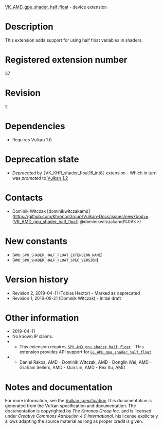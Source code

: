 [VK_AMD_gpu_shader_half_float](https://www.khronos.org/registry/vulkan/specs/1.3-extensions/man/html/VK_AMD_gpu_shader_half_float.html) - device extension

# Description
This extension adds support for using half float variables in shaders.

# Registered extension number
37

# Revision
2

# Dependencies
- Requires Vulkan 1.0

# Deprecation state
- *Deprecated* by `[`VK_KHR_shader_float16_int8`]` extension  - Which in turn was *promoted* to [Vulkan 1.2](https://www.khronos.org/registry/vulkan/specs/1.3-extensions/html/vkspec.html#versions-1.2-promotions)

# Contacts
- Dominik Witczak [dominikwitczakamd](https://github.com/KhronosGroup/Vulkan-Docs/issues/new?body=[VK_AMD_gpu_shader_half_float] @dominikwitczakamd%0A<<Here describe the issue or question you have about the VK_AMD_gpu_shader_half_float extension>>)

# New constants
- [`AMD_GPU_SHADER_HALF_FLOAT_EXTENSION_NAME`]
- [`AMD_GPU_SHADER_HALF_FLOAT_SPEC_VERSION`]

# Version history
- Revision 2, 2019-04-11 (Tobias Hector)  - Marked as deprecated 
- Revision 1, 2016-09-21 (Dominik Witczak)  - Initial draft

# Other information
* 2019-04-11
* No known IP claims.
*   - This extension requires [`SPV_AMD_gpu_shader_half_float`](https://htmlpreview.github.io/?https://github.com/KhronosGroup/SPIRV-Registry/blob/master/extensions/AMD/SPV_AMD_gpu_shader_half_float.html)  - This extension provides API support for [`GL_AMD_gpu_shader_half_float`](https://www.khronos.org/registry/OpenGL/extensions/AMD/AMD_gpu_shader_half_float.txt) 
*   - Daniel Rakos, AMD  - Dominik Witczak, AMD  - Donglin Wei, AMD  - Graham Sellers, AMD  - Qun Lin, AMD  - Rex Xu, AMD
# Notes and documentation
For more information, see the [Vulkan specification](https://www.khronos.org/registry/vulkan/specs/1.3-extensions/html/vkspec.html)
This documentation is generated from the Vulkan specification and documentation.
The documentation is copyrighted by *The Khronos Group Inc.* and is licensed under *Creative Commons Attribution 4.0 International*.
his license explicitely allows adapting the source material as long as proper credit is given.
        